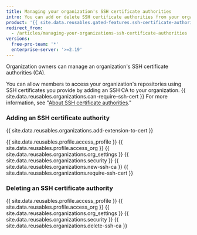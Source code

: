 ```yaml
---
title: Managing your organization's SSH certificate authorities
intro: You can add or delete SSH certificate authorities from your organization.
product: '{{ site.data.reusables.gated-features.ssh-certificate-authorities }}'
redirect_from:
  - /articles/managing-your-organizations-ssh-certificate-authorities
versions:
  free-pro-team: '*'
  enterprise-server: '>=2.19'
---
```


Organization owners can manage an organization's SSH certificate authorities (CA).

You can allow members to access your organization's repositories using SSH certificates you provide by adding an SSH CA to your organization. {{ site.data.reusables.organizations.can-require-ssh-cert }} For more information, see "[About SSH certificate authorities](/articles/about-ssh-certificate-authorities)."

### Adding an SSH certificate authority

{{ site.data.reusables.organizations.add-extension-to-cert }}

{{ site.data.reusables.profile.access_profile }}
{{ site.data.reusables.profile.access_org }}
{{ site.data.reusables.organizations.org_settings }}
{{ site.data.reusables.organizations.security }}
{{ site.data.reusables.organizations.new-ssh-ca }}
{{ site.data.reusables.organizations.require-ssh-cert }}

### Deleting an SSH certificate authority

{{ site.data.reusables.profile.access_profile }}
{{ site.data.reusables.profile.access_org }}
{{ site.data.reusables.organizations.org_settings }}
{{ site.data.reusables.organizations.security }}
{{ site.data.reusables.organizations.delete-ssh-ca }}
